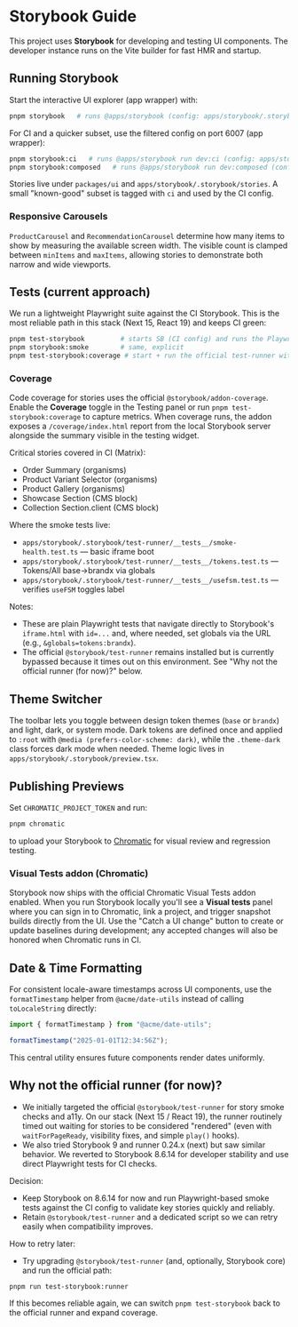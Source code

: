 # Storybook Guide

This project uses **Storybook** for developing and testing UI components.
The developer instance runs on the Vite builder for fast HMR and startup.

## Running Storybook

Start the interactive UI explorer (app wrapper) with:

```bash
pnpm storybook   # runs @apps/storybook (config: apps/storybook/.storybook)
```

For CI and a quicker subset, use the filtered config on port 6007 (app wrapper):

```bash
pnpm storybook:ci   # runs @apps/storybook run dev:ci (config: apps/storybook/.storybook-ci)
pnpm storybook:composed   # runs @apps/storybook run dev:composed (config: apps/storybook/.storybook-composed)
```

Stories live under `packages/ui` and `apps/storybook/.storybook/stories`. A small
"known-good" subset is tagged with `ci` and used by the CI config.

### Responsive Carousels

`ProductCarousel` and `RecommendationCarousel` determine how many items to show by
measuring the available screen width. The visible count is clamped between
`minItems` and `maxItems`, allowing stories to demonstrate both narrow and wide
viewports.

## Tests (current approach)

We run a lightweight Playwright suite against the CI Storybook. This is the
most reliable path in this stack (Next 15, React 19) and keeps CI green:

```bash
pnpm test-storybook         # starts SB (CI config) and runs the Playwright smoke tests
pnpm storybook:smoke        # same, explicit
pnpm test-storybook:coverage # start + run the official test-runner with coverage enabled
```

### Coverage

Code coverage for stories uses the official `@storybook/addon-coverage`. Enable the
**Coverage** toggle in the Testing panel or run `pnpm test-storybook:coverage` to
capture metrics. When coverage runs, the addon exposes a `/coverage/index.html`
report from the local Storybook server alongside the summary visible in the
testing widget.

Critical stories covered in CI (Matrix):

- Order Summary (organisms)
- Product Variant Selector (organisms)
- Product Gallery (organisms)
- Showcase Section (CMS block)
- Collection Section.client (CMS block)

Where the smoke tests live:

- `apps/storybook/.storybook/test-runner/__tests__/smoke-health.test.ts` — basic iframe boot
- `apps/storybook/.storybook/test-runner/__tests__/tokens.test.ts` — Tokens/All base→brandx via globals
- `apps/storybook/.storybook/test-runner/__tests__/usefsm.test.ts` — verifies `useFSM` toggles label

Notes:

- These are plain Playwright tests that navigate directly to Storybook's
  `iframe.html` with `id=...` and, where needed, set globals via the URL
  (e.g., `&globals=tokens:brandx`).
- The official `@storybook/test-runner` remains installed but is currently
  bypassed because it times out on this environment. See "Why not the official
  runner (for now)?" below.

## Theme Switcher

The toolbar lets you toggle between design token themes (`base` or `brandx`) and
light, dark, or system mode. Dark tokens are defined once and applied to
`:root` with `@media (prefers-color-scheme: dark)`, while the `.theme-dark`
class forces dark mode when needed. Theme logic lives in `apps/storybook/.storybook/preview.tsx`.

## Publishing Previews

Set `CHROMATIC_PROJECT_TOKEN` and run:

```bash
pnpm chromatic
```

to upload your Storybook to [Chromatic](https://www.chromatic.com/) for visual
review and regression testing.

### Visual Tests addon (Chromatic)

Storybook now ships with the official Chromatic Visual Tests addon enabled.
When you run Storybook locally you'll see a **Visual tests** panel where you can
sign in to Chromatic, link a project, and trigger snapshot builds directly from
the UI. Use the "Catch a UI change" button to create or update baselines during
development; any accepted changes will also be honored when Chromatic runs in
CI.

## Date & Time Formatting

For consistent locale-aware timestamps across UI components, use the
`formatTimestamp` helper from `@acme/date-utils` instead of calling
`toLocaleString` directly:

```ts
import { formatTimestamp } from "@acme/date-utils";

formatTimestamp("2025-01-01T12:34:56Z");
```

This central utility ensures future components render dates uniformly.

## Why not the official runner (for now)?

- We initially targeted the official `@storybook/test-runner` for story smoke
  checks and a11y. On our stack (Next 15 / React 19), the runner routinely
  timed out waiting for stories to be considered "rendered" (even with
  `waitForPageReady`, visibility fixes, and simple `play()` hooks).
- We also tried Storybook 9 and runner 0.24.x (next) but saw similar behavior.
  We reverted to Storybook 8.6.14 for developer stability and use direct
  Playwright tests for CI checks.

Decision:

- Keep Storybook on 8.6.14 for now and run Playwright-based smoke tests
  against the CI config to validate key stories quickly and reliably.
- Retain `@storybook/test-runner` and a dedicated script so we can retry easily
  when compatibility improves.

How to retry later:

- Try upgrading `@storybook/test-runner` (and, optionally, Storybook core) and
  run the official path:

```bash
pnpm run test-storybook:runner
```

If this becomes reliable again, we can switch `pnpm test-storybook` back to the
official runner and expand coverage.
